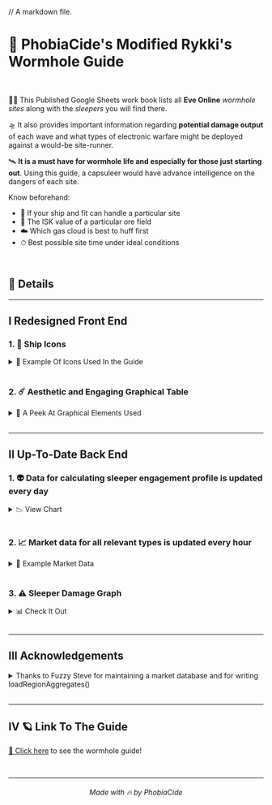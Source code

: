 // A markdown file.
# 🌌 PhobiaCide's Modified Rykki's Wormhole Guide

<br>

👨‍🚀 This Published Google Sheets work book lists all **Eve Online** *wormhole sites* along with the *sleepers* you will find there.

🛸 It also provides important information regarding **potential damage output** of each wave and what types of electronic warfare might be deployed against a would-be site-runner.

🛰 **It is a must have for wormhole life and especially for those just starting out**. Using this guide, a capsuleer would have advance intelligence on the dangers of each site.

Know beforehand:

+ 🔮 If your ship and fit can handle a particular site
+ 💎 The ISK value of a particular ore field
+ ☁️ Which gas cloud is best to huff first
+ ⏱ Best possible site time under ideal conditions

<br>

## 🌠 Details

---

## I Redesigned Front End

### 1. 🚀 Ship Icons

<details>

  <summary>🎯 Example Of Icons Used In the Guide</summary>

![ShipIcons](images/shipIcons.png)

</details>

<br>

### 2. ☄️ Aesthetic and Engaging Graphical Table

<details>

  <summary>🍭 A Peek At Graphical Elements Used</summary>

![Graphical Table](images/tableUI.png)

</details>

<br>

---

## II Up-To-Date Back End

### 1. 👽 Data for calculating sleeper engagement profile is updated every day

<details>

  <summary>📉 View Chart</summary>

  ![Full Table](images/fullTable.png)

### Some Key Figures From The Chart:

|Figure|Definition|
|------|----------|
|Scram|Points of scram and range|
|Web|Quantity of webs and optimal range|
|Neut|Rate of capacitor neutralization and optimal range|
|RRep|Rate of remote repair and optimal range|
|Sig|The signature radius of the ship|
|Speed|The sleeper's top speed when not at orbit range|
|Distance|The sleeper's preferred distance at which to orbit|
|Velocity|The speed the sleeper will burn while orbiting|

</details>

<br>

### 2. 📈 Market data for all relevant types is updated every hour

<details>

  <summary>🧮 Example Market Data</summary>

  ![Market Data](images/marketValues.png)

</details>

<br>

### 3. ⚠️ Sleeper Damage Graph

<details>

<summary>📊 Check It Out</summary>

The following graph is included in the guide and is actively calculated based on the data received from esi.evetech.net.

![Damage Graph](images/sleeperDamageChart.png)

</details>

<br>

---

## III Acknowledgements

<details>

<summary>Thanks to Fuzzy Steve for maintaining a market database and for writing loadRegionAggregates()</summary>

```js
/**
 * @alias loadRegionAggregates()
 * @function
 * @description Requests aggregated market data from market.fuzzwork.co.uk for a given list of type Ids
 * @param {array} dirtyTypeIds
 * @param {(number | string)} [regionId = 10000002]
 * @throws Will throw an error if dirtyTypeIds is undefined
 *
 * @returns {array} Market data for the given types
 */
function loadRegionAggregates(dirtyTypeIds, regionId = 10000002) {
  try {
    if (typeof dirtyTypeIds == `undefined`) {
      throw `Need a list of typeids`;
    }

    const prices = [];
    const cleanTypeIds = [];

    const url = `https://market.fuzzwork.co.uk/aggregates/?region=${regionId}&types=`;
    const options = { method: `get`, payload: `` };

    dirtyTypeIds.forEach(row => {
      row.forEach(cell => {
        if (typeof cell === "number") {
          cleanTypeIds.push(cell);
        }
      });
    });

    prices.push([
      "Buy volume",
      "Buy Weighted Average",
      "Max Buy",
      "Min Buy",
      "Buy Std Dev",
      "Median Buy",
      "Percentile Buy Price",
      "Sell volume",
      "Sell Weighted Average",
      "Max sell",
      "Min Sell",
      "Sell Std Dev",
      "Median Sell",
      "Percentile Sell Price",
    ]);

    function spliceChunks(array, chunkSize) {
      const result = [];
      while (array.length > 0) {
        const chunk = array.splice(0, chunkSize);
        result.push(chunk);
      }
      return result;
    }

    const chunkSize = 100;
    const chunkedArray = spliceChunks(cleanTypeIds, chunkSize);
    chunkedArray.forEach(chunk => {
      Utilities.sleep(Math.random() * 200);
      const urlTypes = chunk.join(",").replace(/,$/, "");
      const json = JSON.parse(
        UrlFetchApp.fetch(url + urlTypes, options).getContentText(),
      );
      if (json) {
        chunk.forEach(entry => {
          const price = [
            parseInt(json[entry].buy.volume),
            parseInt(json[entry].buy.weightedAverage),
            parseFloat(json[entry].buy.max),
            parseFloat(json[entry].buy.min),
            parseFloat(json[entry].buy.stddev),
            parseFloat(json[entry].buy.median),
            parseFloat(json[entry].buy.percentile),
            parseInt(json[entry].sell.volume),
            parseFloat(json[entry].sell.weightedAverage),
            parseFloat(json[entry].sell.max),
            parseFloat(json[entry].sell.min),
            parseFloat(json[entry].sell.stddev),
            parseFloat(json[entry].sell.median),
            parseFloat(json[entry].sell.percentile),
          ];
          prices.push(price);
        });
      }
    });
  } catch (error) {
    // TODO (developer) Handle Exception
    console.error(
      `loadRegionAggregates() failed with error: ${error.message}.`,
    );
  } finally {
    return prices;
  }
}
```

</details>

<br>

---

## IV 🪐 Link To The Guide

[🔗 Click here]("https://docs.google.com/spreadsheets/d/e/2PACX-1vSskkG0Lr8YTU1Qz1XrXGlIpqnHZsJePh9ipr1e2qUsmfVu8tzn0NNzAOeM7_omWbHxzWtQ5gO7V1SH/pubhtml") to see the wormhole guide!

<br>

---

<div align="center"><h6>Made with 🔥 by PhobiaCide</h6></div>
